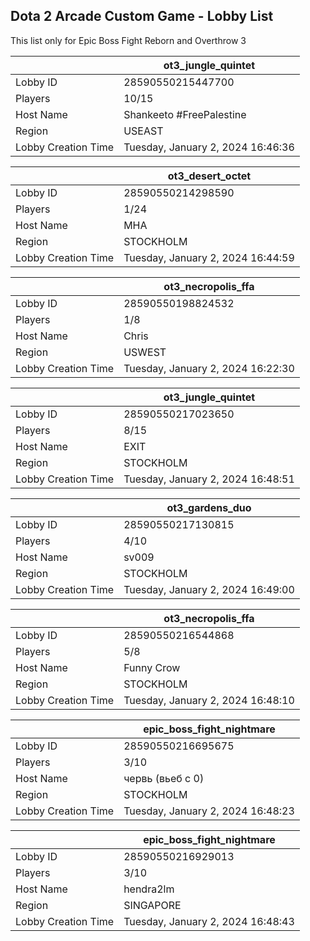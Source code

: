 ## Dota 2 Arcade Custom Game - Lobby List

This list only for Epic Boss Fight Reborn and Overthrow 3

|  | ot3_jungle_quintet |
| ------ | ------ |
| Lobby ID | 28590550215447700 |
| Players | 10/15 |
| Host Name | Shankeeto #FreePalestine |
| Region | USEAST |
| Lobby Creation Time | Tuesday, January 2, 2024 16:46:36 |


|  | ot3_desert_octet |
| ------ | ------ |
| Lobby ID | 28590550214298590 |
| Players | 1/24 |
| Host Name | MHA |
| Region | STOCKHOLM |
| Lobby Creation Time | Tuesday, January 2, 2024 16:44:59 |


|  | ot3_necropolis_ffa |
| ------ | ------ |
| Lobby ID | 28590550198824532 |
| Players | 1/8 |
| Host Name | Chris |
| Region | USWEST |
| Lobby Creation Time | Tuesday, January 2, 2024 16:22:30 |


|  | ot3_jungle_quintet |
| ------ | ------ |
| Lobby ID | 28590550217023650 |
| Players | 8/15 |
| Host Name | EXIT |
| Region | STOCKHOLM |
| Lobby Creation Time | Tuesday, January 2, 2024 16:48:51 |


|  | ot3_gardens_duo |
| ------ | ------ |
| Lobby ID | 28590550217130815 |
| Players | 4/10 |
| Host Name | sv009 |
| Region | STOCKHOLM |
| Lobby Creation Time | Tuesday, January 2, 2024 16:49:00 |


|  | ot3_necropolis_ffa |
| ------ | ------ |
| Lobby ID | 28590550216544868 |
| Players | 5/8 |
| Host Name | Funny Crow |
| Region | STOCKHOLM |
| Lobby Creation Time | Tuesday, January 2, 2024 16:48:10 |


|  | epic_boss_fight_nightmare |
| ------ | ------ |
| Lobby ID | 28590550216695675 |
| Players | 3/10 |
| Host Name | червь (вьеб с 0) |
| Region | STOCKHOLM |
| Lobby Creation Time | Tuesday, January 2, 2024 16:48:23 |


|  | epic_boss_fight_nightmare |
| ------ | ------ |
| Lobby ID | 28590550216929013 |
| Players | 3/10 |
| Host Name | hendra2lm |
| Region | SINGAPORE |
| Lobby Creation Time | Tuesday, January 2, 2024 16:48:43 |


